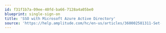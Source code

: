 ```yaml
---
id: f31f1b7a-09ee-40fd-ba66-7128a4a05be0
blueprint: single-sign-on
title: 'SSO with Microsoft Azure Active Directory'
source: 'https://help.amplitude.com/hc/en-us/articles/360002581311-Set-up-single-sign-on-SSO-for-Amplitude-using-Microsoft-Azure-Active-Directory'
---
```

